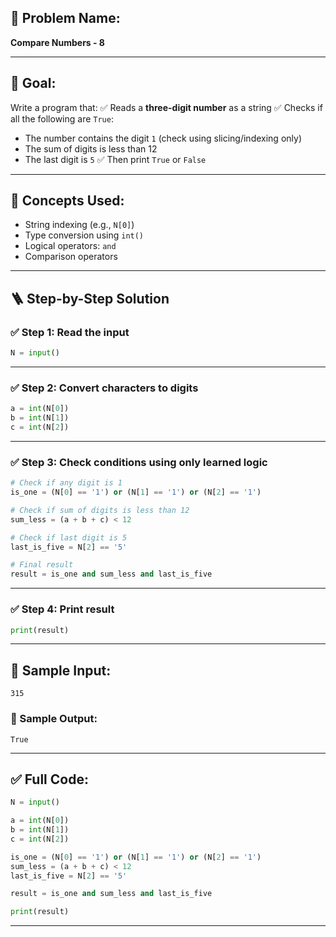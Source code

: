 ## 🧩 **Problem Name:**

**Compare Numbers - 8**

---

## 🎯 **Goal:**

Write a program that:
✅ Reads a **three-digit number** as a string
✅ Checks if all the following are `True`:

- The number contains the digit `1` (check using slicing/indexing only)
- The sum of digits is less than 12
- The last digit is `5`
  ✅ Then print `True` or `False`

---

## 🧠 **Concepts Used:**

- String indexing (e.g., `N[0]`)
- Type conversion using `int()`
- Logical operators: `and`
- Comparison operators

---

## 🪜 **Step-by-Step Solution**

### ✅ Step 1: Read the input

```python
N = input()
```

---

### ✅ Step 2: Convert characters to digits

```python
a = int(N[0])
b = int(N[1])
c = int(N[2])
```

---

### ✅ Step 3: Check conditions using only learned logic

```python
# Check if any digit is 1
is_one = (N[0] == '1') or (N[1] == '1') or (N[2] == '1')

# Check if sum of digits is less than 12
sum_less = (a + b + c) < 12

# Check if last digit is 5
last_is_five = N[2] == '5'

# Final result
result = is_one and sum_less and last_is_five
```

---

### ✅ Step 4: Print result

```python
print(result)
```

---

## 🧪 Sample Input:

```
315
```

### 🧾 Sample Output:

```
True
```

---

## ✅ Full Code:

```python
N = input()

a = int(N[0])
b = int(N[1])
c = int(N[2])

is_one = (N[0] == '1') or (N[1] == '1') or (N[2] == '1')
sum_less = (a + b + c) < 12
last_is_five = N[2] == '5'

result = is_one and sum_less and last_is_five

print(result)
```

---
